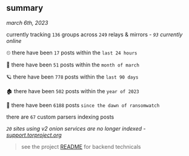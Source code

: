 
## summary
_march 6th, 2023_

currently tracking `136` groups across `249` relays & mirrors - _`93` currently online_

⏲ there have been `17` posts within the `last 24 hours`

🦈 there have been `51` posts within the `month of march`

🪐 there have been `778` posts within the `last 90 days`

🏚 there have been `502` posts within the `year of 2023`

🦕 there have been `6188` posts `since the dawn of ransomwatch`

there are `67` custom parsers indexing posts

_`20` sites using v2 onion services are no longer indexed - [support.torproject.org](https://support.torproject.org/onionservices/v2-deprecation/)_

> see the project [README](https://github.com/joshhighet/ransomwatch#ransomwatch--) for backend technicals
